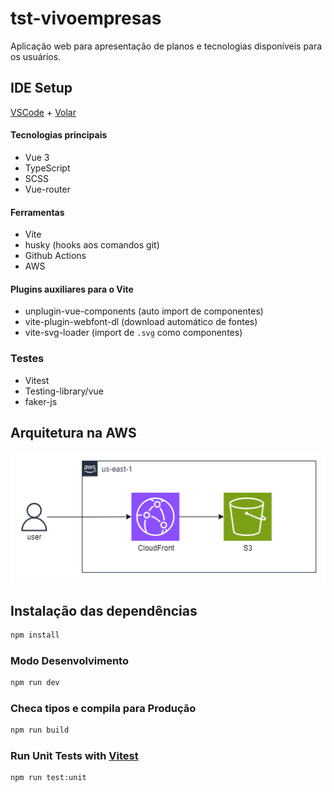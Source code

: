 # tst-vivoempresas

Aplicação web para apresentação de planos e tecnologias disponíveis para os usuários.

## IDE Setup
[VSCode](https://code.visualstudio.com/) + [Volar](https://marketplace.visualstudio.com/items?itemName=Vue.volar)

#### Tecnologias principais
- Vue 3
- TypeScript  
- SCSS
- Vue-router

#### Ferramentas
- Vite
- husky (hooks aos comandos git)
- Github Actions
- AWS

#### Plugins auxiliares para o Vite
- unplugin-vue-components (auto import de componentes)
- vite-plugin-webfont-dl (download automático de fontes)
- vite-svg-loader (import de `.svg` como componentes)

### Testes
- Vitest
- Testing-library/vue
- faker-js

## Arquitetura na AWS

![Arquitura AWS](./.github/aws-architecture.png)


## Instalação das dependências

```sh
npm install
```

### Modo Desenvolvimento

```sh
npm run dev
```

### Checa tipos e compila para Produção

```sh
npm run build
```

### Run Unit Tests with [Vitest](https://vitest.dev/)

```sh
npm run test:unit
```

